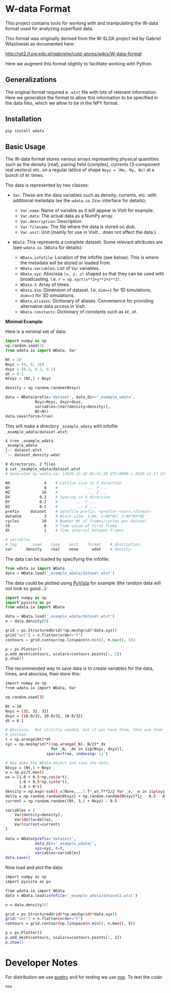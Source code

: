 W-data Format
=============

This project contains tools for working with and manipulating the
W-data format used for analyzing superfluid data.

This format was originally derived from the W-SLDA project led by
Gabriel Wlazlowski as documented here:

http://git2.if.pw.edu.pl/gabrielw/cold-atoms/wikis/W-data-format

Here we augment this format slightly to facilitate working with
Python.

Generalizations
---------------

The original format required a `.wtxt` file with lots of relevant
information.  Here we generalize the format to allow this information
to be specified in the data files, which we allow to be in the NPY
format.

Installation
------------

```bash
pip install wdata
```

Basic Usage
-----------

The W-data format stores various arrays representing physical
quantities such as the density (real), pairing field (complex),
currents (3-component real vectors) etc. on a regular lattice of shape
`Nxyz = (Nx, Ny, Nz)` at a bunch of `Nt` times.

The data is represented by two classes: 

* `Var`: These are the data variables such as density, currents,
  etc. with additional metadata (ee the `wdata.io.IVar` interface for
  details):
  
  * `Var.name`: Name of variable as it will appear in VisIt for example.
  * `Var.data`: The actual data as a NumPy array.
  * `Var.description`: Description.
  * `Var.filename`: The file where the data is stored on disk.
  * `Var.unit`: Unit (mainly for use in VisIt... does not affect the data.)

* `WData`: This represents a complete dataset.  Some relevant
  attributes are (see `wdata.io.IWData` for details):
  * `WData.infofile`: Location of the infofile (see below).  This is
    where the metadata will be stored or loaded from.
  * `WData.variables`: List of `Var` variables.
  * `WData.xyz`: Abscissa `(x, y, z)` shaped so that they can be used
    with broadcasting.  I.e. `r = np.sqrt(x**2+y**2+z**2)`.
  * `WData.t`: Array of times.
  * `WData.dim`: Dimension of dataset.  I.e. `dim==1` for 1D simulations,
    `dim==3` for 3D simulations.
  * `WData.aliases`: Dictionary of aliases.  Convenience for providing
    alternative data access in VisIt.
  * `WData.constants`: Dictionary of constants such as `kF`, `eF`.

**Minimal Example**:

Here is a minimal set of data:

```python
import numpy as np
np.random.seed(3)
from wdata.io import WData, Var

Nt = 10 
Nxyz = (4, 8, 16)
dxyz = (0.3, 0.2, 0.1)
dt = 0.1
Ntxyz = (Nt,) + Nxyz

density = np.random.random(Ntxyz)

data = WData(prefix='dataset', data_dir='_example_wdata',
             Nxyz=Nxyz, dxyz=dxyz,
             variables=[Var(density=density)],
             Nt=Nt)
data.save(force=True)
```

This will make a directory `_example_wdata` with infofile
`_example_wdata/dataset.wtxt`:

```bash
$ tree _example_wdata
_example_wdata
|-- dataset.wtxt
`-- dataset_density.wdat

0 directories, 2 files
$ cat _example_wdata/dataset.wtxt
# Generated by wdata.io: [2020-12-18 06:41:29 UTC+0000 = 2020-12-17 22:41:29 PST-0800]

NX               4    # Lattice size in X direction
NY               8    #             ... Y ...
NZ              16    #             ... Z ...
DX             0.3    # Spacing in X direction
DY             0.2    #        ... Y ...
DZ             0.1    #        ... Z ...
prefix     dataset    # datafile prefix: <prefix>_<var>.<format>
datadim          3    # Block size: 1:NX, 2:NX*NY, 3:NX*NY*NZ
cycles          10    # Number Nt of frames/cycles per dataset
t0               0    # Time value of first frame
dt               1    # Time interval between frames

# variables
# tag       name    type    unit    format    # description
var      density    real    none      wdat    # density
```

The data can be loaded by specifying the infofile:

```python
from wdata.io import WData
data = WData.load('_example_wdata/dataset.wtxt')
```

The data could be plotted using [PyVista](https://docs.pyvista.org)
for example (the random data will not look so good...):

```python
import numpy as np
import pyvista as pv
from wdata.io import WData

data = WData.load('_example_wdata/dataset.wtxt')
n = data.density[0]

grid = pv.StructuredGrid(*np.meshgrid(*data.xyz))
grid["vol"] = n.flatten(order="F")
contours = grid.contour(np.linspace(n.min(), n.max(), 5))

p = pv.Plotter()
p.add_mesh(contours, scalars=contours.points[:, 2])
p.show()
```

The recommended way to save data is to create variables for the data,
times, and abscissa, then store this:

```bash
import numpy as np
from wdata.io import WData, Var

np.random.seed(3)

Nt = 10
Nxyz = (32, 32, 32)
dxyz = (10.0/32, 10.0/32, 10.0/32)
dt = 0.1

# Abscissa.  Not strictly needed, but if you have them, then use them
# instead.
t = np.arange(Nt)*dt
xyz = np.meshgrid(*[(np.arange(_N)-_N/2)*_dx
                    for _N, _dx in zip(Nxyz, dxyz)],
                  sparse=True, indexing='ij')

# Now make the WData object and save the data.
Ntxyz = (Nt,) + Nxyz
w = np.pi/t.max()
ws = [1.0 + 0.5*np.cos(w*t), 
      1.0 + 0.5*np.sin(w*t),
      1.0 + 0*t]
density = np.exp(-sum((_x[None,...].T*_w).T**2/2 for _x, _w in zip(xyz, ws)))
delta = np.random.random(Ntxyz) + np.random.random(Ntxyz)*1j - 0.5 - 0.5j
current = np.random.random((Nt, 3,) + Nxyz) - 0.5

variables = [
    Var(density=density),
    Var(delta=delta),
    Var(current=current)
]
    
data = WData(prefix='dataset2', 
             data_dir='_example_wdata/',
             xyz=xyz, t=t,
             variables=variables)
data.save()
```

Now load and plot the data:

```bash
import numpy as np
import pyvista as pv

from wdata.io import WData
data = WData.load(infofile='_example_wdata/dataset2.wtxt')

n = data.density[0]

grid = pv.StructuredGrid(*np.meshgrid(*data.xyz))
grid["vol"] = n.flatten(order="F")
contours = grid.contour(np.linspace(n.min(), n.max(), 5))

p = pv.Plotter()
p.add_mesh(contours, scalars=contours.points[:, 2])
p.show()
```

Developer Notes
===============
For distribution we use [poetry](https://python-poetry.org) and for testing we use
[nox](https://nox.thea.codes).  To test the code:

```bash
nox
```
